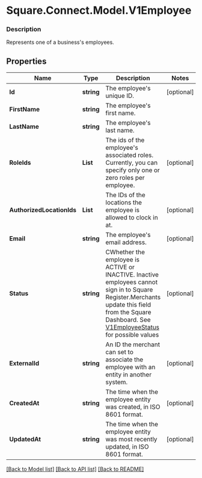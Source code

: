 # Square.Connect.Model.V1Employee

### Description

Represents one of a business's employees.

## Properties

Name | Type | Description | Notes
------------ | ------------- | ------------- | -------------
**Id** | **string** | The employee&#39;s unique ID. | [optional] 
**FirstName** | **string** | The employee&#39;s first name. | 
**LastName** | **string** | The employee&#39;s last name. | 
**RoleIds** | **List<string>** | The ids of the employee&#39;s associated roles. Currently, you can specify only one or zero roles per employee. | [optional] 
**AuthorizedLocationIds** | **List<string>** | The IDs of the locations the employee is allowed to clock in at. | [optional] 
**Email** | **string** | The employee&#39;s email address. | [optional] 
**Status** | **string** | CWhether the employee is ACTIVE or INACTIVE. Inactive employees cannot sign in to Square Register.Merchants update this field from the Square Dashboard. See [V1EmployeeStatus](#type-v1employeestatus) for possible values | [optional] 
**ExternalId** | **string** | An ID the merchant can set to associate the employee with an entity in another system. | [optional] 
**CreatedAt** | **string** | The time when the employee entity was created, in ISO 8601 format. | [optional] 
**UpdatedAt** | **string** | The time when the employee entity was most recently updated, in ISO 8601 format. | [optional] 



[[Back to Model list]](../README.md#documentation-for-models) [[Back to API list]](../README.md#documentation-for-api-endpoints) [[Back to README]](../README.md)

